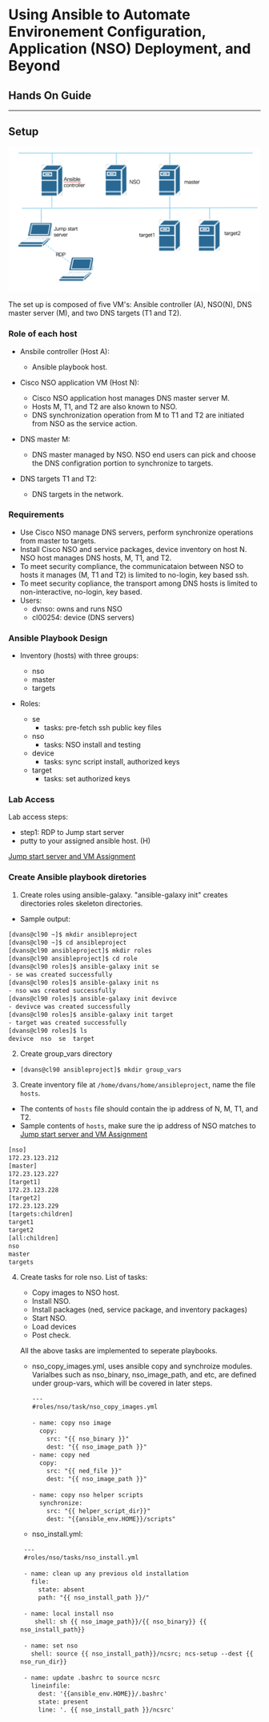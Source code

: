 # Using Ansible to Automate Environement Configuration, Application (NSO) Deployment, and Beyond  
## Hands On Guide

****
## Setup  
![](https://github.com/weiganghuang/cl-devnet-1199/blob/master/image/setup.png)  

The set up is composed of five VM's: Ansible controller (A), NSO(N), DNS master server (M), and two DNS targets (T1 and T2).  

### Role of each host  

* Ansbile controller (Host A):  
  * Ansible playbook host.

* Cisco NSO application VM (Host N):
  * Cisco NSO application host manages DNS master server M. 
  * Hosts M, T1, and T2 are also known to NSO.
  * DNS synchronization operation from M to T1 and T2 are initiated from NSO as the service action. 

* DNS master M:
  * DNS master managed by NSO. NSO end users can pick and choose the DNS configration portion to synchronize to targets.

* DNS targets T1 and T2:
  * DNS targets in the network. 

### Requirements

* Use Cisco NSO manage DNS servers, perform synchronize operations from master to targets.
* Install Cisco NSO and service packages, device inventory on host N. NSO host manages DNS hosts, M, T1, and T2.
* To meet security compliance, the communicataion between NSO to hosts it manages (M, T1 and T2) is limited to no-login, key based ssh.
* To meet security copliance, the transport among DNS hosts is limited to non-interactive, no-login, key based. 
* Users:
  * dvnso: owns and runs NSO
  * cl00254: device (DNS servers) 

### Ansible Playbook Design

* Inventory (hosts) with three groups:
  * nso
  * master
  * targets

* Roles:
  * se
     * tasks: pre-fetch ssh public key files
  * nso
     * tasks: NSO install and testing
  * device
     * tasks: sync script install, authorized keys
  * target
     * tasks: set authorized keys

### Lab Access

Lab access steps:  

* step1: RDP to Jump start server
* putty to your assigned ansible host. (H)

[Jump start server and VM Assignment](https://app.smartsheet.com/b/home)  

### Create Ansible playbook diretories

1. Create roles using ansible-galaxy. "ansible-galaxy init" creates directories roles skeleton directories.  
  * Sample output:    

  ```
[dvans@cl90 ~]$ mkdir ansibleproject 
[dvans@cl90 ~]$ cd ansibleproject
[dvans@cl90 ansibleproject]$ mkdir roles
[dvans@cl90 ansibleproject]$ cd role
[dvans@cl90 roles]$ ansible-galaxy init se
- se was created successfully
[dvans@cl90 roles]$ ansible-galaxy init ns
- nso was created successfully
[dvans@cl90 roles]$ ansible-galaxy init devivce  
- devivce was created successfully  
[dvans@cl90 roles]$ ansible-galaxy init target  
- target was created successfully  
[dvans@cl90 roles]$ ls  
devivce  nso  se  target
   ```

2.  Create group_vars directory
  * `[dvans@cl90 ansibleproject]$ mkdir group_vars`
  
3.  Create inventory file at `/home/dvans/home/ansibleproject`, name the file `hosts`. 
  * The contents of `hosts` file should contain the ip address of N, M, T1, and T2. 
  * Sample contents of `hosts`, make sure the ip address of NSO matches to [Jump start server and VM Assignment](https://app.smartsheet.com/b/home) 
  
   ```
[nso]
172.23.123.212
[master]
172.23.123.227
[target1]
172.23.123.228
[target2]
172.23.123.229
[targets:children]
target1
target2
[all:children]
nso
master
targets
   ```
4. Create tasks for role nso. List of tasks:
   * Copy images to NSO host.
   * Install NSO.
   * Install packages (ned, service package, and inventory packages)
   * Start NSO.
   * Load devices
   * Post check.
   
   All the above tasks are implemented to seperate playbooks.   
   
   * nso\_copy\_images.yml, uses ansible copy and synchroize modules. Varialbes such as nso\_binary, nso\_image\_path, and etc, are defined under group-vars, which will be covered in later steps. 
   
     ```
     ---
     #roles/nso/task/nso_copy_images.yml

     - name: copy nso image
       copy:
         src: "{{ nso_binary }}"
         dest: "{{ nso_image_path }}"
     - name: copy ned
       copy:
         src: "{{ ned_file }}"
         dest: "{{ nso_image_path }}"

     - name: copy nso helper scripts
       synchronize:
         src: "{{ helper_script_dir}}"
         dest: "{{ansible_env.HOME}}/scripts"
     ```
    * nso\_install.yml:
    
     ```
      ---
      #roles/nso/tasks/nso_install.yml
      
      - name: clean up any previous old installation
        file:
          state: absent
          path: "{{ nso_install_path }}/"

      - name: local install nso
      	 shell: sh {{ nso_image_path}}/{{ nso_binary}} {{ nso_install_path}}
        
      - name: set nso
        shell: source {{ nso_install_path}}/ncsrc; ncs-setup --dest {{ nso_run_dir}}

      - name: update .bashrc to source ncsrc
        lineinfile:
          dest: '{{ansible_env.HOME}}/.bashrc'
          state: present
          line: '. {{ nso_install_path }}/ncsrc'
          
      ```




   
 




